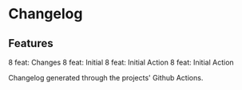 # Changelog


## Features

8 feat: Changes
8 feat: Initial
8 feat: Initial Action
8 feat: Initial Action


 Changelog generated through the projects' Github Actions.